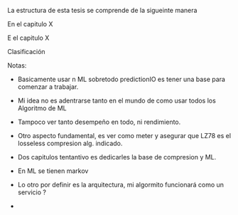 La estructura de esta tesis se comprende de la sigueinte manera


En el capitulo X

E el capitulo X


Clasificación



Notas:

 
- Basicamente usar n ML sobretodo predictionIO es tener una base para comenzar a trabajar.

- Mi idea no es adentrarse tanto en el mundo de como usar todos los Algoritmo de ML


- Tampoco ver tanto desempeño en todo, ni rendimiento.

- Otro aspecto fundamental, es ver como meter y asegurar que LZ78 es el losseless compresion alg. indicado.

- Dos capitulos tentantivo es dedicarles la base de compresion y ML.

- En ML se tienen markov

- Lo otro por definir es la arquitectura, mi algormito funcionará como un servicio ?


- 





